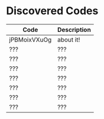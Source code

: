 # Discovered Codes

| Code | Description |
| --- | --- |
| jPBMoixVXuOg | about it! |
| ??? | ??? |
| ??? | ??? |
| ??? | ??? |
| ??? | ??? |
| ??? | ??? |
| ??? | ??? |
| ??? | ??? |